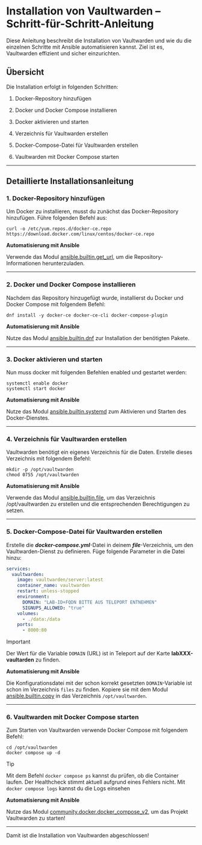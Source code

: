 # Installation von Vaultwarden – Schritt-für-Schritt-Anleitung

Diese Anleitung beschreibt die Installation von Vaultwarden und wie du die einzelnen Schritte mit Ansible automatisieren kannst. Ziel ist es, Vaultwarden effizient und sicher einzurichten.

## Übersicht

Die Installation erfolgt in folgenden Schritten:

1. Docker-Repository hinzufügen

2. Docker und Docker Compose installieren

3. Docker aktivieren und starten

4. Verzeichnis für Vaultwarden erstellen

5. Docker-Compose-Datei für Vaultwarden erstellen

6. Vaultwarden mit Docker Compose starten


---

## Detaillierte Installationsanleitung

### 1. Docker-Repository hinzufügen

Um Docker zu installieren, musst du zunächst das Docker-Repository hinzufügen. Führe folgenden Befehl aus:
```shell
curl -o /etc/yum.repos.d/docker-ce.repo https://download.docker.com/linux/centos/docker-ce.repo
```

**Automatisierung mit Ansible**

Verwende das Modul [ansible.builtin.get_url](https://docs.ansible.com/ansible/latest/collections/ansible/builtin/get_url_module.html), um die Repository-Informationen herunterzuladen.

---

### 2. Docker und Docker Compose installieren

Nachdem das Repository hinzugefügt wurde, installierst du Docker und Docker Compose mit folgendem Befehl:
```shell
dnf install -y docker-ce docker-ce-cli docker-compose-plugin
```
**Automatisierung mit Ansible**

Nutze das Modul [ansible.builtin.dnf](https://docs.ansible.com/ansible/latest/collections/ansible/builtin/dnf_module.html) zur Installation der benötigten Pakete.

---

### 3. Docker aktivieren und starten

Nun muss docker mit folgenden Befehlen enabled und gestartet werden:
```shell
systemctl enable docker
systemctl start docker
```
**Automatisierung mit Ansible**

Nutze das Modul [ansible.builtin.systemd](https://docs.ansible.com/ansible/latest/collections/ansible/builtin/systemd_module.html) zum Aktivieren und Starten des Docker-Dienstes.


---

### 4. Verzeichnis für Vaultwarden erstellen

Vaultwarden benötigt ein eigenes Verzeichnis für die Daten. Erstelle dieses Verzeichnis mit folgendem Befehl:
```shell
mkdir -p /opt/vaultwarden
chmod 0755 /opt/vaultwarden
```
**Automatisierung mit Ansible**

Verwende das Modul [ansible.builtin.file](https://docs.ansible.com/ansible/latest/collections/ansible/builtin/file_module.html), um das Verzeichnis /opt/vaultwarden zu erstellen und die entsprechenden Berechtigungen zu setzen.

---

### 5. Docker-Compose-Datei für Vaultwarden erstellen

Erstelle die ***docker-compose.yml***-Datei in deinem ***file***-Verzeichnis, um den Vaultwarden-Dienst zu definieren. Füge folgende Parameter in die Datei hinzu:

```yml
services:
  vaultwarden:
    image: vaultwarden/server:latest
    container_name: vaultwarden
    restart: unless-stopped
    environment:
      DOMAIN: "LAB-ID+FQDN BITTE AUS TELEPORT ENTNEHMEN"
      SIGNUPS_ALLOWED: "true"
    volumes:
      - ./data:/data
    ports:
      - 8000:80
```

> [!IMPORTANT]
>
> Der Wert für die Variable `DOMAIN` (URL) ist in Teleport auf der Karte **labXXX-vaultarden** zu finden.

**Automatisierung mit Ansible**

Die Konfigurationsdatei mit der schon korrekt gesetzten `DOMAIN`-Variable ist schon im Verzeichnis `files` zu finden. Kopiere sie mit dem Modul [ansible.builtin.copy](https://docs.ansible.com/ansible/latest/collections/ansible/builtin/copy_module.html) in das Verzeichnis `/opt/vaultwarden`.

---

### 6. Vaultwarden mit Docker Compose starten

Zum Starten von Vaultwarden verwende Docker Compose mit folgendem Befehl:
```shell
cd /opt/vaultwarden
docker compose up -d
```

> [!TIP]
> 
> Mit dem Befehl `docker compose ps` kannst du prüfen, ob die Container laufen. Der Healthcheck stimmt aktuell aufgrund eines Fehlers nicht. Mit `docker compose logs` kannst du die Logs einsehen


**Automatisierung mit Ansible**

Nutze das Modul [community.docker.docker_compose_v2](https://docs.ansible.com/ansible/latest/collections/community/docker/docker_compose_v2_module.html), um das Projekt Vaultwarden zu starten!

---

Damit ist die Installation von Vaultwarden abgeschlossen!